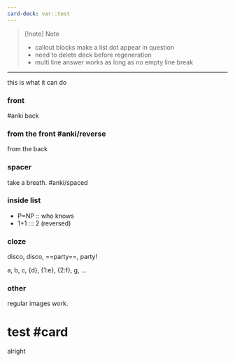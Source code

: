 ```yaml
---
card-deck: var::test
---
```




> [!note] Note
> - callout blocks make a list dot appear in question
> - need to delete deck before regeneration
> - multi line answer works as long as no empty line break
>   


___
this is what it can do


### front 
#anki
back

### from the front #anki/reverse 
from the back

### spacer
take a breath. #anki/spaced

### inside list
- P=NP :: who knows
- 1+1 ::: 2 (reversed)

### cloze
disco, disco, ==party==, party!

a, b, c, {d}, {1:e}, {2:f}, g, ...




### other

regular images work.



# test #card
alright

